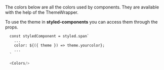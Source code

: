 The colors below are all the colors used by components.
They are available with the help of the ThemeWrapper. 

To use the theme in **styled-components** you can access them 
through the props. 

```html
  const styledComponent = styled.span`
    ...
    color: ${({ theme }) => theme.yourcolor};
    ...
  `  
```

```js
  <Colors/>
```
